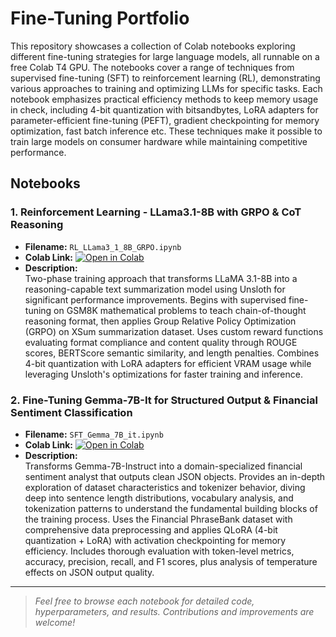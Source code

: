 # Fine-Tuning Portfolio

This repository showcases a collection of Colab notebooks exploring different fine-tuning strategies for large language models, all runnable on a free Colab T4 GPU. The notebooks cover a range of techniques from supervised fine-tuning (SFT) to reinforcement learning (RL), demonstrating various approaches to training and optimizing LLMs for specific tasks.
Each notebook emphasizes practical efficiency methods to keep memory usage in check, including 4-bit quantization with bitsandbytes, LoRA adapters for parameter-efficient fine-tuning (PEFT), gradient checkpointing for memory optimization, fast batch inference etc. These techniques make it possible to train large models on consumer hardware while maintaining competitive performance.

## Notebooks

### 1. Reinforcement Learning - LLama3.1-8B with GRPO & CoT Reasoning
- **Filename:** `RL_LLama3_1_8B_GRPO.ipynb`
- **Colab Link:** [![Open in Colab](https://colab.research.google.com/assets/colab-badge.svg)](https://colab.research.google.com/github/amanzoni1/fine_tuning/blob/main/RL_LLama3_1_8B_GRPO.ipynb)
- **Description:**  
Two-phase training approach that transforms LLaMA 3.1-8B into a reasoning-capable text summarization model using Unsloth for significant performance improvements. Begins with supervised fine-tuning on GSM8K mathematical problems to teach chain-of-thought reasoning format, then applies Group Relative Policy Optimization (GRPO) on XSum summarization dataset. Uses custom reward functions evaluating format compliance and content quality through ROUGE scores, BERTScore semantic similarity, and length penalties. Combines 4-bit quantization with LoRA adapters for efficient VRAM usage while leveraging Unsloth's optimizations for faster training and inference.

### 2. Fine-Tuning Gemma-7B-It for Structured Output & Financial Sentiment Classification
- **Filename:** `SFT_Gemma_7B_it.ipynb`  
- **Colab Link:** [![Open in Colab](https://colab.research.google.com/assets/colab-badge.svg)](https://colab.research.google.com/github/amanzoni1/fine_tuning/blob/main/SFT_Gemma_7B_it.ipynb)
- **Description:**  
Transforms Gemma-7B-Instruct into a domain-specialized financial sentiment analyst that outputs clean JSON objects. Provides an in-depth exploration of dataset characteristics and tokenizer behavior, diving deep into sentence length distributions, vocabulary analysis, and tokenization patterns to understand the fundamental building blocks of the training process. Uses the Financial PhraseBank dataset with comprehensive data preprocessing and applies QLoRA (4-bit quantization + LoRA) with activation checkpointing for memory efficiency. Includes thorough evaluation with token-level metrics, accuracy, precision, recall, and F1 scores, plus analysis of temperature effects on JSON output quality.

---

> _Feel free to browse each notebook for detailed code, hyperparameters, and results.  Contributions and improvements are welcome!_
